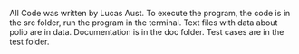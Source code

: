 All Code was written by Lucas Aust.
To execute the program, the code is in the src folder, run the program in the terminal.
Text files with data about polio are in data.
Documentation is in the doc folder.
Test cases are in the test folder.
